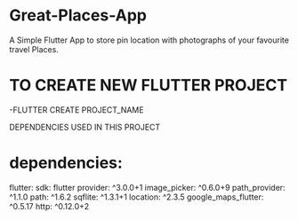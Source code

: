 # Great-Places-App
A Simple Flutter App to store pin location with photographs of your favourite travel Places.


# TO CREATE NEW FLUTTER PROJECT</br>
-FLUTTER CREATE PROJECT_NAME</br>

DEPENDENCIES USED IN THIS PROJECT</br>

# dependencies:
  flutter:
    sdk: flutter
  provider: ^3.0.0+1
  image_picker: ^0.6.0+9
  path_provider: ^1.1.0
  path: ^1.6.2
  sqflite: ^1.3.1+1
  location: ^2.3.5
  google_maps_flutter: ^0.5.17
  http: ^0.12.0+2
